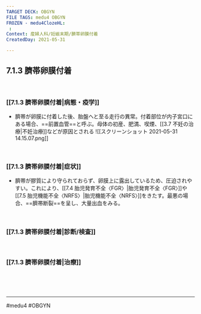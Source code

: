 ```yaml
---
TARGET DECK: OBGYN
FILE TAGS: medu4 OBGYN
FROZEN - medu4ClozeHL:
 : 
Context: 産婦人科/妊娠末期/臍帯卵膜付着
CreatedDay: 2021-05-31

---
```


## 7.1.3 臍帯卵膜付着

<br>

### [[7.1.3 臍帯卵膜付着|病態・疫学]]
* 臍帯が卵膜に付着した後、胎盤へと至る走行の異常。付着部位が内子宮口にある場合、==前置血管==と呼ぶ。母体の初産、肥満、喫煙、[[3.7 不妊の治療|不妊治療]]などが原因とされる
![[スクリーンショット 2021-05-31 14.15.07.png]]
<!--ID: 1622523510307-->


<br>

### [[7.1.3 臍帯卵膜付着|症状]]
* 臍帯が膠質により守られておらず、卵膜上に露出しているため、圧迫されやすい。これにより、[[7.4 胎児発育不全〈FGR〉|胎児発育不全〈FGR〉]]や[[7.5 胎児機能不全〈NRFS〉|胎児機能不全〈NRFS〉]]をきたす。最悪の場合、==臍帯断裂==を呈し、大量出血をみる。
<!--ID: 1622523510314-->


<br>

### [[7.1.3 臍帯卵膜付着|診断/検査]]


<br>

### [[7.1.3 臍帯卵膜付着|治療]]


<br><br><br>

---
#medu4 #OBGYN
